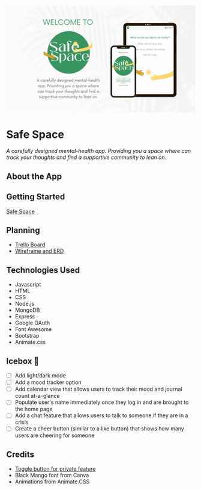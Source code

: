![mockup](https://github.com/smichaelonline/safe-space/blob/main/public/assets/safe-space-mockup.png)

# Safe Space 
*A carefully designed mental-health app. Providing you a space where can track your thoughts and find a supportive community to lean on.*

## About the App 

## Getting Started 
[Safe Space](https://safe-space-journal-and-community.fly.dev/)

## Planning 
- [Trello Board](https://trello.com/invite/b/sJSXYzy5/41f1fabb8843138b6316bc38a48dc1ea/safe-space)
- [Wireframe and ERD](https://whimsical.com/safe-space-W1YXcz2jxqdnxKpzkzvd39)

## Technologies Used 
- Javascript 
- HTML
- CSS
- Node.js
- MongoDB
- Express
- Google OAuth
- Font Awesome
- Bootstrap
- Animate.css


## Icebox 🧊
- [ ] Add light/dark mode
- [ ] Add a mood tracker option 
- [ ] Add calendar view that allows users to track their mood and journal count at-a-glance
- [ ] Populate user's name immediately once they log in and are brought to the home page 
- [ ] Add a chat feature that allows users to talk to someone if they are in a crisis
- [ ] Create a cheer button (similar to a like button) that shows how many users are cheering for someone

## Credits
- [Toggle button for private feature](https://codeconvey.com/convert-checkbox-to-toggle-button-css/)
- Black Mango font from Canva
- Animations from Animate.CSS 

